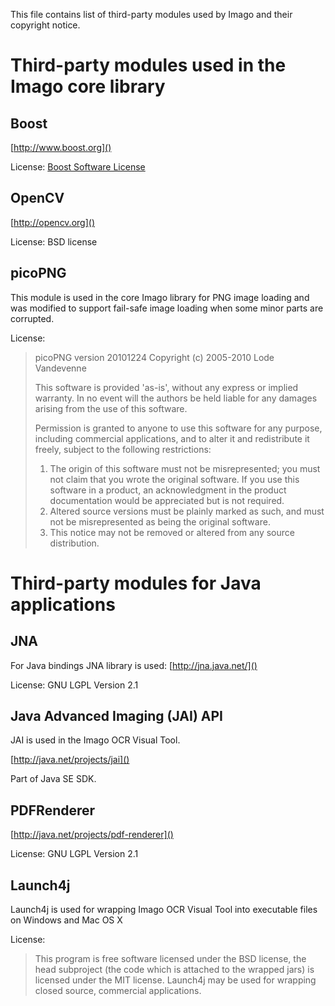 This file contains list of third-party modules used by Imago and their copyright notice.

# Third-party modules used in the Imago core library #

## Boost ##

[http://www.boost.org]()

License: [Boost Software License](http://www.boost.org/users/license.html)

## OpenCV ##

[http://opencv.org]()

License: BSD license 

## picoPNG ##

This module is used in the core Imago library for PNG image loading and was modified to support fail-safe image loading when some minor parts are corrupted.

License:
> picoPNG version 20101224
> Copyright (c) 2005-2010 Lode Vandevenne
> 
> This software is provided 'as-is', without any express or implied warranty. In no event will the authors be held liable for any damages arising from the use of this software.
> 
> Permission is granted to anyone to use this software for any purpose, including commercial applications, and to alter it and redistribute it freely, subject to the following restrictions:
> 
> 1. The origin of this software must not be misrepresented; you must not claim that you wrote the original software. If you use this software in a product, an acknowledgment in the product documentation would be appreciated but is not required.
> 2. Altered source versions must be plainly marked as such, and must not be misrepresented as being the original software.
> 3. This notice may not be removed or altered from any source distribution.

# Third-party modules for Java applications #

## JNA ##
For Java bindings JNA library is used: [http://jna.java.net/]()

License: GNU LGPL Version 2.1

## Java Advanced Imaging (JAI) API ##

JAI is used in the Imago OCR Visual Tool.

[http://java.net/projects/jai]()

Part of Java SE SDK.

## PDFRenderer ##

[http://java.net/projects/pdf-renderer]()

License: GNU LGPL Version 2.1

## Launch4j ##

Launch4j is used for wrapping Imago OCR Visual Tool into executable files on Windows and Mac OS X 

License:
> This program is free software licensed under the BSD license, the head subproject (the code which is attached to the wrapped jars) is licensed under the MIT license. Launch4j may be used for wrapping closed source, commercial applications.

